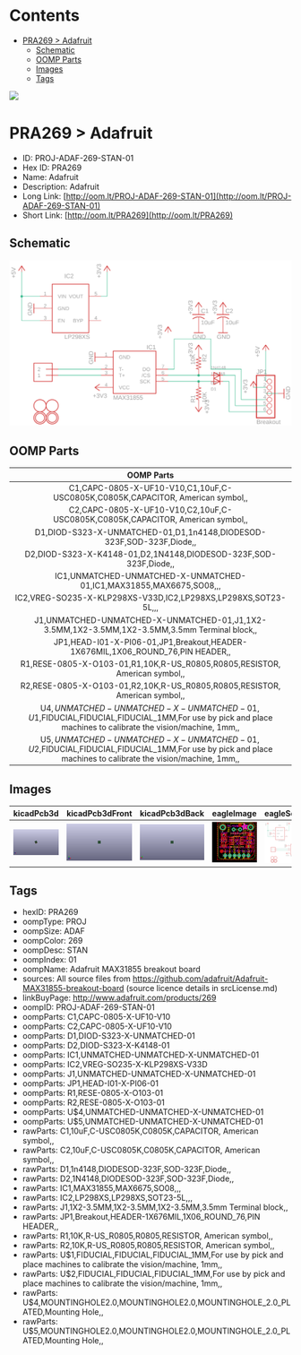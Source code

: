 



Contents
========

* [PRA269 > Adafruit](#pra269--adafruit)
	* [Schematic](#schematic)
	* [OOMP Parts](#oomp-parts)
	* [Images](#images)
	* [Tags](#tags)
  
![][im]
# PRA269 > Adafruit

- ID: PROJ-ADAF-269-STAN-01
- Hex ID: PRA269
- Name: Adafruit
- Description: Adafruit
- Long Link: [http://oom.lt/PROJ-ADAF-269-STAN-01](http://oom.lt/PROJ-ADAF-269-STAN-01)
- Short Link: [http://oom.lt/PRA269](http://oom.lt/PRA269)

## Schematic
  
[![schem](eagleSchemImage.png)](eagleSchemImage.png)
## OOMP Parts
  

|OOMP Parts|
| :---: |
|C1,CAPC-0805-X-UF10-V10,C1,10uF,C-USC0805K,C0805K,CAPACITOR, American symbol,,|
|C2,CAPC-0805-X-UF10-V10,C2,10uF,C-USC0805K,C0805K,CAPACITOR, American symbol,,|
|D1,DIOD-S323-X-UNMATCHED-01,D1,1n4148,DIODESOD-323F,SOD-323F,Diode,,|
|D2,DIOD-S323-X-K4148-01,D2,1N4148,DIODESOD-323F,SOD-323F,Diode,,|
|IC1,UNMATCHED-UNMATCHED-X-UNMATCHED-01,IC1,MAX31855,MAX6675,SO08,,,|
|IC2,VREG-SO235-X-KLP298XS-V33D,IC2,LP298XS,LP298XS,SOT23-5L,,,|
|J1,UNMATCHED-UNMATCHED-X-UNMATCHED-01,J1,1X2-3.5MM,1X2-3.5MM,1X2-3.5MM,3.5mm Terminal block,,|
|JP1,HEAD-I01-X-PI06-01,JP1,Breakout,HEADER-1X676MIL,1X06_ROUND_76,PIN HEADER,,|
|R1,RESE-0805-X-O103-01,R1,10K,R-US_R0805,R0805,RESISTOR, American symbol,,|
|R2,RESE-0805-X-O103-01,R2,10K,R-US_R0805,R0805,RESISTOR, American symbol,,|
|U$4,UNMATCHED-UNMATCHED-X-UNMATCHED-01,U$1,FIDUCIAL,FIDUCIAL,FIDUCIAL_1MM,For use by pick and place machines to calibrate the vision/machine, 1mm,,|
|U$5,UNMATCHED-UNMATCHED-X-UNMATCHED-01,U$2,FIDUCIAL,FIDUCIAL,FIDUCIAL_1MM,For use by pick and place machines to calibrate the vision/machine, 1mm,,|

## Images
  
  

|kicadPcb3d|kicadPcb3dFront|kicadPcb3dBack|eagleImage|eagleSchemImage|
| :---: | :---: | :---: | :---: | :---: |
|[![kicadPcb3d](kicadPcb3d_140.png)](kicadPcb3d.png)|[![kicadPcb3dFront](kicadPcb3dFront_140.png)](kicadPcb3dFront.png)|[![kicadPcb3dBack](kicadPcb3dBack_140.png)](kicadPcb3dBack.png)|[![eagleImage](eagleImage_140.png)](eagleImage.png)|[![eagleSchemImage](eagleSchemImage_140.png)](eagleSchemImage.png)|

## Tags

- hexID: PRA269
- oompType: PROJ
- oompSize: ADAF
- oompColor: 269
- oompDesc: STAN
- oompIndex: 01
- oompName: Adafruit MAX31855 breakout board
- sources: All source files from https://github.com/adafruit/Adafruit-MAX31855-breakout-board (source licence details in srcLicense.md)
- linkBuyPage: http://www.adafruit.com/products/269
- oompID: PROJ-ADAF-269-STAN-01
- oompParts: C1,CAPC-0805-X-UF10-V10
- oompParts: C2,CAPC-0805-X-UF10-V10
- oompParts: D1,DIOD-S323-X-UNMATCHED-01
- oompParts: D2,DIOD-S323-X-K4148-01
- oompParts: IC1,UNMATCHED-UNMATCHED-X-UNMATCHED-01
- oompParts: IC2,VREG-SO235-X-KLP298XS-V33D
- oompParts: J1,UNMATCHED-UNMATCHED-X-UNMATCHED-01
- oompParts: JP1,HEAD-I01-X-PI06-01
- oompParts: R1,RESE-0805-X-O103-01
- oompParts: R2,RESE-0805-X-O103-01
- oompParts: U$4,UNMATCHED-UNMATCHED-X-UNMATCHED-01
- oompParts: U$5,UNMATCHED-UNMATCHED-X-UNMATCHED-01
- rawParts: C1,10uF,C-USC0805K,C0805K,CAPACITOR, American symbol,,
- rawParts: C2,10uF,C-USC0805K,C0805K,CAPACITOR, American symbol,,
- rawParts: D1,1n4148,DIODESOD-323F,SOD-323F,Diode,,
- rawParts: D2,1N4148,DIODESOD-323F,SOD-323F,Diode,,
- rawParts: IC1,MAX31855,MAX6675,SO08,,,
- rawParts: IC2,LP298XS,LP298XS,SOT23-5L,,,
- rawParts: J1,1X2-3.5MM,1X2-3.5MM,1X2-3.5MM,3.5mm Terminal block,,
- rawParts: JP1,Breakout,HEADER-1X676MIL,1X06_ROUND_76,PIN HEADER,,
- rawParts: R1,10K,R-US_R0805,R0805,RESISTOR, American symbol,,
- rawParts: R2,10K,R-US_R0805,R0805,RESISTOR, American symbol,,
- rawParts: U$1,FIDUCIAL,FIDUCIAL,FIDUCIAL_1MM,For use by pick and place machines to calibrate the vision/machine, 1mm,,
- rawParts: U$2,FIDUCIAL,FIDUCIAL,FIDUCIAL_1MM,For use by pick and place machines to calibrate the vision/machine, 1mm,,
- rawParts: U$4,MOUNTINGHOLE2.0,MOUNTINGHOLE2.0,MOUNTINGHOLE_2.0_PLATED,Mounting Hole,,
- rawParts: U$5,MOUNTINGHOLE2.0,MOUNTINGHOLE2.0,MOUNTINGHOLE_2.0_PLATED,Mounting Hole,,



[im]: kicadPcb3d_450.png

